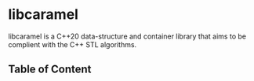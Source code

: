 # libcaramel

libcaramel is a C++20 data-structure and container library that aims to be complient with the C++ STL algorithms.

## Table of Content


